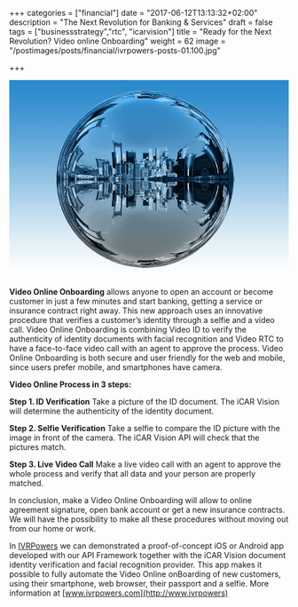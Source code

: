 +++
categories = ["financial"]
date = "2017-06-12T13:13:32+02:00"
description = "The Next Revolution for Banking & Services"
draft = false
tags = ["businessstrategy","rtc", "icarvision"]
title = "Ready for the Next Revolution? Video online Onboarding"
weight = 62
image = "/postimages/posts/financial/ivrpowers-posts-01.100.jpg"

+++

![Financial center](/postimages/posts/financial/ivrpowers-posts-01.100.jpg)

**Video Online Onboarding** allows anyone to open an account or become customer in just a few minutes and start banking, getting a service or insurance contract right away. This new approach uses an innovative procedure that verifies a customer’s identity through a selfie and a video call. Video Online Onboarding is combining Video ID to verify the authenticity of identity documents with facial recognition and Video RTC to have a face-to-face video call with an agent to approve the process. Video Online Onboarding is both secure and user friendly for the web and mobile, since users prefer mobile, and smartphones have camera.

**Video Online Process in 3 steps:**

**Step 1. ID Verification**
Take a picture of the ID document. The iCAR Vision will determine the authenticity of the identity document.

**Step 2. Selfie Verification**
Take a selfie to compare the ID picture with the image in front of the camera. The iCAR Vision API will check that the pictures match. 

**Step 3. Live Video Call** 
Make a live video call with an agent to approve the whole process and verify that all data and your person are properly matched.

In conclusion, make a Video Online Onboarding will allow to online agreement signature, open bank account or get a new insurance contracts. We will have the possibility to make all these procedures without moving out from our home or work.

In [IVRPowers](http://www.ivrpowers) we can demonstrated a proof-of-concept iOS or Android app developed with our API Framework together with the iCAR Vision document identity verification and facial recognition provider. This app makes it possible to fully automate the Video Online onBoarding of new customers, using their smartphone, web browser, their passport and a selfie. More information at [www.ivrpowers.com](http://www.ivrpowers)